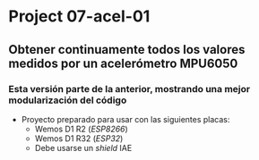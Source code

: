 #   Project 07-acel-01
##  Obtener continuamente todos los valores medidos por un acelerómetro MPU6050
### Esta versión parte de la anterior, mostrando una mejor modularización del código

- Proyecto preparado para usar con las siguientes placas:
    - Wemos D1 R2   (_ESP8266_)
    - Wemos D1 R32  (_ESP32_)
    - Debe usarse un _shield_ IAE


